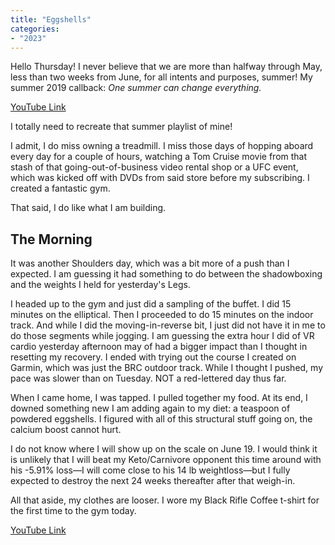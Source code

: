 ```yaml
---
title: "Eggshells"
categories:
- "2023"
---
```


Hello Thursday!  I never believe that we are more than halfway through May, less than two weeks from June, for all intents and purposes, summer!  My summer 2019 callback: *One summer can change everything.*

[YouTube Link](https://www.youtube.com/watch?v=-RcPZdihrp4)

 I totally need to recreate that summer playlist of mine!

I admit, I do miss owning a treadmill.  I miss those days of hopping aboard every day for a couple of hours, watching a Tom Cruise movie from that stash of that going-out-of-business video rental shop or a UFC event, which was kicked off with DVDs from said store before my subscribing.  I created a fantastic gym.

That said, I do like what I am building. 

## The Morning

It was another Shoulders day, which was a bit more of a push than I expected.  I am guessing it had something to do between the shadowboxing and the weights I held for yesterday's Legs.

I headed up to the gym and just did a sampling of the buffet.  I did 15 minutes on the elliptical.  Then I proceeded to do 15 minutes on the indoor track.  And while I did the moving-in-reverse bit, I just did not have it in me to do those segments while jogging.  I am guessing the extra hour I did of VR cardio yesterday afternoon may of had a bigger impact than I thought in resetting my recovery.  I ended with trying out the course I created on Garmin, which was just the BRC outdoor track.  While I thought I pushed, my pace was slower than on Tuesday.  NOT a red-lettered day thus far.

When I came home, I was tapped.  I pulled together my food.  At its end, I downed something new I am adding again to my diet:  a teaspoon of powdered eggshells.  I figured with all of this structural stuff going on, the calcium boost cannot hurt.  

I do not know where I will show up on the scale on June 19.  I would think it is unlikely that I will beat my Keto/Carnivore opponent this time around with his -5.91% loss—I will come close to his 14 lb weightloss—but I fully expected to destroy the next 24 weeks thereafter after that weigh-in.  

All that aside, my clothes are looser.  I wore my Black Rifle Coffee t-shirt for the first time to the gym today.  

[YouTube Link](https://www.youtube.com/watch?v=hj1ZlHsBwIM)

